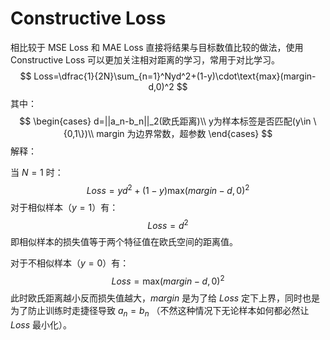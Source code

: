 # Constructive Loss

相比较于 $\text{MSE Loss}$ 和 $\text{MAE Loss}$ 直接将结果与目标数值比较的做法，使用 $\text{Constructive Loss}$ 可以更加关注相对距离的学习，常用于对比学习。
$$
Loss=\dfrac{1}{2N}\sum_{n=1}^Nyd^2+(1-y)\cdot\text{max}(margin-d,0)^2
$$
 其中：
$$
\begin{cases}
d=||a_n-b_n||_2(欧氏距离)\\
y为样本标签是否匹配(y\in \{0,1\})\\
margin 为边界常数，超参数
\end{cases}
$$
解释：

当 $N=1$ 时：
$$
Loss=yd^2+(1-y)\text{max}(margin-d,0)^2
$$
对于相似样本（$y=1$）有：
$$
Loss=d^2
$$
即相似样本的损失值等于两个特征值在欧氏空间的距离值。

对于不相似样本（$y=0$）有：
$$
Loss=\text{max}(margin-d,0)^2
$$
此时欧氏距离越小反而损失值越大，$margin$ 是为了给 $Loss$ 定下上界，同时也是为了防止训练时走捷径导致 $a_n = b_n$ （不然这种情况下无论样本如何都必然让 $Loss$ 最小化）。

